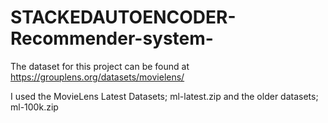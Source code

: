 # STACKEDAUTOENCODER-Recommender-system-

The dataset for this project can be found at https://grouplens.org/datasets/movielens/



I used the MovieLens Latest Datasets; ml-latest.zip and the older datasets; ml-100k.zip
